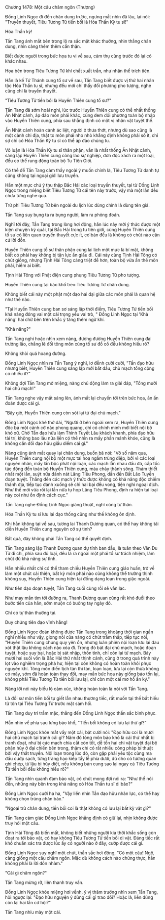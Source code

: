 




Chương 1478: Một câu châm ngôn (Thượng)


Đồng Linh Ngọc đi đến chân dung trước, ngưng mắt nhìn đã lâu, lại nói: "Truyền thuyết, Tiêu Tương Tử tiền bối là Hóa Thần Kỳ tu sĩ!"

Hóa Thần kỳ!

Tần Tang ánh mắt bên trong lộ ra sắc mặt khác thường, nhìn thẳng chân dung, nhìn càng thêm thêm cẩn thận.

Biết được người trong bức họa tu vi về sau, cảm thụ cùng trước đó lại có khác nhau.

Họa bên trong Tiêu Tương Tử khí chất xuất trần, như nhân thế trích tiên.

Hắn là kế Tứ Thánh cung tổ sư về sau, Tần Tang biết được vị thứ hai nhân tộc Hóa Thần tu sĩ, nhưng đều mới chỉ thấy đối phương pho tượng, nghe cũng chỉ là truyền thuyết.

"Tiêu Tương Tử tiền bối là Huyền Thiên cung tổ sư?"

Tần Tang đã sớm hoài nghi, lúc trước Huyền Thiên cung có thể nhất thống Ẩn Nhật cảnh, áp đảo môn phái khác, cũng đem đối phương toàn bộ nhập vào Huyền Thiên cung, phía sau khẳng định có một vị nhân vật tuyệt thế.

Ẩn Nhật cảnh hoàn cảnh ác liệt, người ở thưa thớt, nhưng dù sao cũng là một cảnh chi địa, thật to môn phái nho nhỏ khẳng định không phải số ít, chỉ sợ chỉ có Hóa Thần Kỳ tu sĩ có thể áp đảo chúng tu.

Vô luận là Hóa Thần Kỳ tu sĩ thân phận, vẫn là nhất thống Ẩn Nhật cảnh, sáng lập Huyền Thiên cung công lao sự nghiệp, đơn độc xách ra một loại, đều có thể rung động toàn bộ Tu Tiên Giới.

Có thể để Tần Tang cảm thấy ngoài ý muốn chính là, Tiêu Tương Tử danh tự cũng không tại ngoại giới lưu truyền.

Hắn một mực chú ý thu thập Bắc Hải các loại truyền thuyết, tại từ Đồng Linh Ngọc trong miệng biết Tiêu Tương Tử cái tên này trước, vậy mà một lần đều chưa từng nghe qua.

Trừ phi Tiêu Tương Tử bên ngoài du lịch lúc dùng chính là dùng tên giả.

Tần Tang suy bụng ta ra bụng người, làm ra phỏng đoán.

Nghĩ tới đây, Tần Tang trong lòng hơi động, hắn lúc này mới ý thức được một kiện chuyện kỳ quái, tại Bắc Hải trong tu tiên giới, cùng Huyền Thiên cung tổ sư có liên quan truyền thuyết cực ít, cơ bản đều là không có chút nào căn cứ lời đồn.

Huyền Thiên cung tổ sư thân phận cùng lai lịch một mực là bí mật, không biết có phải hay không bị tận lực ẩn giấu đi. Cái này cùng Tịnh Hải Tông có chút giống, nhưng Tịnh Hải Tông càng triệt để hơn, toàn bộ vừa ẩn thế môn phái, hiếm ai biết.

Tịnh Hải Tông với Phật điện cung phụng Tiêu Tương Tử pho tượng.

Huyền Thiên cung tại bảo khố treo Tiêu Tương Tử chân dung.

Không biết cái này một phật một đạo hai đại giữa các môn phái là quan hệ như thế nào.

"Tại Huyền Thiên cung ban sơ sáng lập thời điểm, Tiêu Tương Tử tiền bối khả năng đóng vai một cái trọng yếu vai trò, " Đồng Linh Ngọc tại 'Khả năng' hai chữ bên trên khắc ý tăng thêm ngữ khí.

"Khả năng?"

Tần Tang nghi hoặc nhìn xem nàng, đường đường Huyền Thiên cung đại trưởng lão, chẳng lẽ đối tông môn cùng tổ sư đồ cổ đều không hiểu rõ?

Không khỏi quá hoang đường.

Đồng Linh Ngọc nhìn ra Tần Tang ý nghĩ, lơ đễnh cười cười, "Tần đạo hữu nhưng biết, Huyền Thiên cung sáng lập mới bắt đầu, chủ mạch tổng cộng có nhiều ít?"

Không đợi Tần Tang mở miệng, nàng chủ động làm ra giải đáp, "Tổng mười hai chủ mạch!"

Tần Tang nghe vậy mắt sáng lên, ánh mắt lại chuyển tới trên bức họa, ẩn ẩn đoán được cái gì.

"Bây giờ, Huyền Thiên cung còn sót lại tứ đại chủ mạch."

Đồng Linh Ngọc khẽ thở dài, "Người ở bên ngoài xem ra, Huyền Thiên cung độc bá một cảnh cỡ nào phong quang, chỉ có chính mình mới biết nội bộ khó xử. Chờ Tần đạo hữu làm Thính Tuyết Lâu khách khanh, phía đạo hữu tài trí, không bao lâu nữa liền có thể nhìn ra mấy phần mánh khóe, cũng là không cần đối đạo hữu giấu diếm cái gì."

Nàng cũng ánh mắt quay lại chân dung, buồn bã nói: "Vô số năm qua, Huyền Thiên cung nội bộ một mực tai hoạ ngầm trùng điệp, bởi vì các loại nguyên nhân, mấy lần bộc phát nội loạn, các mạch lẫn nhau đấu đá, cấp tốc tác động đến toàn bộ Huyền Thiên cung, máu chảy thành sông. Thảm thiết nhất một lần, suýt nữa đánh nát Lăng Tiêu Phong, dẫn đến Bất Lão Tuyền đoạn tuyệt. Thẳng đến các mạch ý thức được không có khả năng độc chiếm thánh địa, tiếp tục đánh xuống sẽ chỉ hai bại đều vong, tiện nghi ngoại địch. Như thế mới vừa rồi lại lần nữa tụ họp Lăng Tiêu Phong, định ra hiện tại loại này coi như ổn định cách cục."

Tần Tang nghe Đồng Linh Ngọc giảng thuật, nghĩ cùng tự thân.

Hóa Thần Kỳ tu sĩ lưu lại đạo thống cũng như thế không ổn định.

Khi hắn không tại về sau, tương lai Thanh Dương quan, có thể hay không tái diễn Huyền Thiên cung nguyên cớ sự tình?

Bất quá, đây không phải Tần Tang có thể quyết định.

Tần Tang sáng lập Thanh Dương quan dự tính ban đầu, là tuân theo Vân Du Tử di chí, phía sau đủ loại, đều là ra ngoài một phái tổ sư trách nhiệm, làm chút đủ khả năng sự tình.

Hắn nhiều nhất chỉ có thể tham chiếu Huyền Thiên cung giáo huấn, trở về làm một chút cải thiện, bất kỳ môn phái nào cũng không thể trường thịnh không suy, Huyền Thiên cung hiện tại đồng dạng loạn trong giặc ngoài.

Như tiên đạo đoạn tuyệt, Tần Tang cuối cùng rồi sẽ vẫn lạc.

Như may mắn tìm tới đường ra, Thanh Dương quan cũng rất khó đuổi theo bước tiến của hắn, sớm muộn có buông tay ngày đó.

Chỉ có tự thân thường tại.

Duy chứng tiên đạo vĩnh hằng!

Đồng Linh Ngọc đoán không được Tần Tang trong khoảng thời gian ngắn nghĩ nhiều như vậy, giọng nói của nàng có chút trầm thấp, tiếp tục nói, "Huyền Thiên cung chung quy yên ổn, nhưng luân phiên nội loạn lưu lại đau xót thật lâu không cách nào xóa đi. Trong đó bát đại chủ mạch, hoặc đoạn tuyệt, hoặc suy bại, hoặc bị sát nhập, thôn tính, chỉ còn lại tứ mạch. Bảy mươi hai suối vốn là Bắc Hải thứ nhất thịnh cảnh, cũng ở trong quá trình này lọt vào nghiêm trọng phá hư, hiện tại còn không có hoàn toàn khôi phục nguyên khí. Tông môn điển tịch tán thì tán, loạn loạn, lưu lại còn thừa không có mấy, sớm đã hoàn toàn thay đổi, may mắn bức họa này giống bảo tồn lại, không phải Tiêu Tương Tử tiền bối lưu lại, chỉ còn một cái mơ hồ ấn ký."

Nàng lời nói này biểu lộ cảm xúc, không hoàn toàn là nói với Tần Tang.

Là đối sư môn tiền bối tự giết lẫn nhau thương tiếc, rất muốn tại thế bất hiếu tử tôn tại Tiêu Tương Tử trước mặt sám hối.

Tần Tang duy trì trầm mặc, thẳng đến Đồng Linh Ngọc thần sắc bình phục.

Hắn nhìn về phía sau lưng bảo khố, "Tiền bối không có lưu lại thứ gì?"

Đồng Linh Ngọc khóe mắt vẩy một cái, bật cười nói: "Đạo hữu coi là mười hai chủ mạch tại tranh cái gì? Năm đó tông môn bảo khố là cái thứ nhất bị tranh đoạt, như bị các mạch chia cắt còn tốt, dễ tổn hại chi vật tuyệt đại bộ phận hủy ở đại chiến bên trong, thậm chí có rất nhiều công pháp bí thuật bởi vậy thất truyền. Nội loạn trong lúc đó, còn gặp phải yêu tộc cùng ma đầu cướp sạch, từng tràng hạo kiếp tẩy lễ phía dưới, dù cho có tương quan ghi chép, từ lâu bị hủy diệt, nếu không bản cung sao lại ngay cả Tiêu Tương Tử tiền bối đều không hiểu rõ?"

Tần Tang nhìn quanh đám bảo vật, có chút mong đợi nói ra: "Như thế nói đến, những này bên trong khả năng có Hóa Thần tu sĩ di bảo?"

Đồng Linh Ngọc cười ha ha, "Vậy liền nhìn Tần đạo hữu nhãn lực, có thể hay không chọn trúng chân bảo."

"Ngoại trừ chân dung, tiền bối coi là thật không có lưu lại bất kỳ vật gì?"

Tần Tang cảm giác Đồng Linh Ngọc khẳng định có giữ lại, nhịn không được truy hỏi một câu.

Tịnh Hải Tông đã biến mất, không biết những người kia thời khắc sống còn đoạt ra tới bảo vật, có hay không Tiêu Tương Tử tiền bối di vật. Đáng tiếc rất khó chuẩn xác tra được lúc ấy có người nào ở đây, cướp được cái gì.

Đồng Linh Ngọc suy nghĩ một chút, thần sắc hơi động, "Có một câu! Ngô, càng giống một câu châm ngôn. Mặc dù không cách nào chứng thực, hẳn không phải là lời đồn nhảm."

"Cái gì châm ngôn?"

Tần Tang mừng rỡ, liên thanh truy vấn.

Đồng Linh Ngọc khóe miệng hơi vểnh, ý vị thâm trường nhìn xem Tần Tang, hỏi ngược lại: "Đạo hữu nguyện ý dùng cái gì trao đổi? Hoặc là, liền dùng còn lại hai lần cơ hội?"

Tần Tang nhíu mày một cái.





